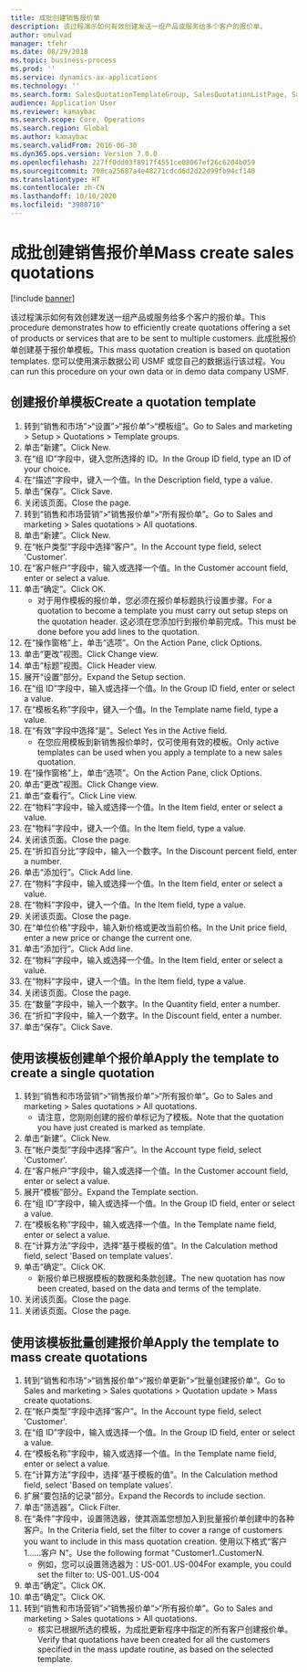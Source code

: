 ```yaml
---
title: 成批创建销售报价单
description: 该过程演示如何有效创建发送一组产品或服务给多个客户的报价单。
author: omulvad
manager: tfehr
ms.date: 08/29/2018
ms.topic: business-process
ms.prod: ''
ms.service: dynamics-ax-applications
ms.technology: ''
ms.search.form: SalesQuotationTemplateGroup, SalesQuotationListPage, SalesCreateQuotation, SalesQuotationTable, SysQueryForm, SalesQuickQuote
audience: Application User
ms.reviewer: kamaybac
ms.search.scope: Core, Operations
ms.search.region: Global
ms.author: kamaybac
ms.search.validFrom: 2016-06-30
ms.dyn365.ops.version: Version 7.0.0
ms.openlocfilehash: 227ff0dd03f8917f4551ce08067ef26c6204b059
ms.sourcegitcommit: 708ca25687a4e48271cdcd6d2d22d99fb94cf140
ms.translationtype: HT
ms.contentlocale: zh-CN
ms.lasthandoff: 10/10/2020
ms.locfileid: "3980710"
---
```

# <a name="mass-create-sales-quotations"></a><span data-ttu-id="fcaf3-103">成批创建销售报价单</span><span class="sxs-lookup"><span data-stu-id="fcaf3-103">Mass create sales quotations</span></span>

[!include [banner](../../includes/banner.md)]

<span data-ttu-id="fcaf3-104">该过程演示如何有效创建发送一组产品或服务给多个客户的报价单。</span><span class="sxs-lookup"><span data-stu-id="fcaf3-104">This procedure demonstrates how to efficiently create quotations offering a set of products or services that are to be sent to multiple customers.</span></span> <span data-ttu-id="fcaf3-105">此成批报价单创建基于报价单模板。</span><span class="sxs-lookup"><span data-stu-id="fcaf3-105">This mass quotation creation is based on quotation templates.</span></span> <span data-ttu-id="fcaf3-106">您可以使用演示数据公司 USMF 或您自己的数据运行该过程。</span><span class="sxs-lookup"><span data-stu-id="fcaf3-106">You can run this procedure on your own data or in demo data company USMF.</span></span>


## <a name="create-a-quotation-template"></a><span data-ttu-id="fcaf3-107">创建报价单模板</span><span class="sxs-lookup"><span data-stu-id="fcaf3-107">Create a quotation template</span></span>
1. <span data-ttu-id="fcaf3-108">转到“销售和市场”>“设置”>“报价单”>“模板组”。</span><span class="sxs-lookup"><span data-stu-id="fcaf3-108">Go to Sales and marketing > Setup > Quotations > Template groups.</span></span>
2. <span data-ttu-id="fcaf3-109">单击“新建”。</span><span class="sxs-lookup"><span data-stu-id="fcaf3-109">Click New.</span></span>
3. <span data-ttu-id="fcaf3-110">在“组 ID”字段中，键入您所选择的 ID。</span><span class="sxs-lookup"><span data-stu-id="fcaf3-110">In the Group ID field, type an ID of your choice.</span></span>
4. <span data-ttu-id="fcaf3-111">在“描述”字段中，键入一个值。</span><span class="sxs-lookup"><span data-stu-id="fcaf3-111">In the Description field, type a value.</span></span>
5. <span data-ttu-id="fcaf3-112">单击“保存”。</span><span class="sxs-lookup"><span data-stu-id="fcaf3-112">Click Save.</span></span>
6. <span data-ttu-id="fcaf3-113">关闭该页面。</span><span class="sxs-lookup"><span data-stu-id="fcaf3-113">Close the page.</span></span>
7. <span data-ttu-id="fcaf3-114">转到“销售和市场营销”>“销售报价单”>“所有报价单”。</span><span class="sxs-lookup"><span data-stu-id="fcaf3-114">Go to Sales and marketing > Sales quotations > All quotations.</span></span>
8. <span data-ttu-id="fcaf3-115">单击“新建”。</span><span class="sxs-lookup"><span data-stu-id="fcaf3-115">Click New.</span></span>
9. <span data-ttu-id="fcaf3-116">在“帐户类型”字段中选择“客户”。</span><span class="sxs-lookup"><span data-stu-id="fcaf3-116">In the Account type field, select 'Customer'.</span></span>
10. <span data-ttu-id="fcaf3-117">在“客户帐户”字段中，输入或选择一个值。</span><span class="sxs-lookup"><span data-stu-id="fcaf3-117">In the Customer account field, enter or select a value.</span></span>
11. <span data-ttu-id="fcaf3-118">单击“确定”。</span><span class="sxs-lookup"><span data-stu-id="fcaf3-118">Click OK.</span></span>
    * <span data-ttu-id="fcaf3-119">对于用作模板的报价单，您必须在报价单标题执行设置步骤。</span><span class="sxs-lookup"><span data-stu-id="fcaf3-119">For a quotation to become a template you must carry out  setup steps on the quotation header.</span></span> <span data-ttu-id="fcaf3-120">这必须在您添加行到报价单前完成。</span><span class="sxs-lookup"><span data-stu-id="fcaf3-120">This must be done before you add lines to the quotation.</span></span>   
12. <span data-ttu-id="fcaf3-121">在“操作窗格”上，单击“选项”。</span><span class="sxs-lookup"><span data-stu-id="fcaf3-121">On the Action Pane, click Options.</span></span>
13. <span data-ttu-id="fcaf3-122">单击“更改”视图。</span><span class="sxs-lookup"><span data-stu-id="fcaf3-122">Click Change view.</span></span>
14. <span data-ttu-id="fcaf3-123">单击“标题”视图。</span><span class="sxs-lookup"><span data-stu-id="fcaf3-123">Click Header view.</span></span>
15. <span data-ttu-id="fcaf3-124">展开“设置”部分。</span><span class="sxs-lookup"><span data-stu-id="fcaf3-124">Expand the Setup section.</span></span>
16. <span data-ttu-id="fcaf3-125">在“组 ID”字段中，输入或选择一个值。</span><span class="sxs-lookup"><span data-stu-id="fcaf3-125">In the Group ID field, enter or select a value.</span></span>
17. <span data-ttu-id="fcaf3-126">在“模板名称”字段中，键入一个值。</span><span class="sxs-lookup"><span data-stu-id="fcaf3-126">In the Template name field, type a value.</span></span>
18. <span data-ttu-id="fcaf3-127">在“有效”字段中选择“是”。</span><span class="sxs-lookup"><span data-stu-id="fcaf3-127">Select Yes in the Active field.</span></span>
    * <span data-ttu-id="fcaf3-128">在您应用模板到新销售报价单时，仅可使用有效的模板。</span><span class="sxs-lookup"><span data-stu-id="fcaf3-128">Only active templates can be used when you apply a template to a new sales quotation.</span></span>  
19. <span data-ttu-id="fcaf3-129">在“操作窗格”上，单击“选项”。</span><span class="sxs-lookup"><span data-stu-id="fcaf3-129">On the Action Pane, click Options.</span></span>
20. <span data-ttu-id="fcaf3-130">单击“更改”视图。</span><span class="sxs-lookup"><span data-stu-id="fcaf3-130">Click Change view.</span></span>
21. <span data-ttu-id="fcaf3-131">单击“查看行”。</span><span class="sxs-lookup"><span data-stu-id="fcaf3-131">Click Line view.</span></span>
22. <span data-ttu-id="fcaf3-132">在“物料”字段中，输入或选择一个值。</span><span class="sxs-lookup"><span data-stu-id="fcaf3-132">In the Item field, enter or select a value.</span></span>
23. <span data-ttu-id="fcaf3-133">在“物料”字段中，键入一个值。</span><span class="sxs-lookup"><span data-stu-id="fcaf3-133">In the Item field, type a value.</span></span>
24. <span data-ttu-id="fcaf3-134">关闭该页面。</span><span class="sxs-lookup"><span data-stu-id="fcaf3-134">Close the page.</span></span>
25. <span data-ttu-id="fcaf3-135">在“折扣百分比”字段中，输入一个数字。</span><span class="sxs-lookup"><span data-stu-id="fcaf3-135">In the Discount percent field, enter a number.</span></span>
26. <span data-ttu-id="fcaf3-136">单击“添加行”。</span><span class="sxs-lookup"><span data-stu-id="fcaf3-136">Click Add line.</span></span>
27. <span data-ttu-id="fcaf3-137">在“物料”字段中，输入或选择一个值。</span><span class="sxs-lookup"><span data-stu-id="fcaf3-137">In the Item field, enter or select a value.</span></span>
28. <span data-ttu-id="fcaf3-138">在“物料”字段中，键入一个值。</span><span class="sxs-lookup"><span data-stu-id="fcaf3-138">In the Item field, type a value.</span></span>
29. <span data-ttu-id="fcaf3-139">关闭该页面。</span><span class="sxs-lookup"><span data-stu-id="fcaf3-139">Close the page.</span></span>
30. <span data-ttu-id="fcaf3-140">在“单位价格”字段中，输入新价格或更改当前价格。</span><span class="sxs-lookup"><span data-stu-id="fcaf3-140">In the Unit price field, enter a new price or change the current one.</span></span>
31. <span data-ttu-id="fcaf3-141">单击“添加行”。</span><span class="sxs-lookup"><span data-stu-id="fcaf3-141">Click Add line.</span></span>
32. <span data-ttu-id="fcaf3-142">在“物料”字段中，输入或选择一个值。</span><span class="sxs-lookup"><span data-stu-id="fcaf3-142">In the Item field, enter or select a value.</span></span>
33. <span data-ttu-id="fcaf3-143">在“物料”字段中，键入一个值。</span><span class="sxs-lookup"><span data-stu-id="fcaf3-143">In the Item field, type a value.</span></span>
34. <span data-ttu-id="fcaf3-144">关闭该页面。</span><span class="sxs-lookup"><span data-stu-id="fcaf3-144">Close the page.</span></span>
35. <span data-ttu-id="fcaf3-145">在“数量”字段中，输入一个数字。</span><span class="sxs-lookup"><span data-stu-id="fcaf3-145">In the Quantity field, enter a number.</span></span>
36. <span data-ttu-id="fcaf3-146">在“折扣”字段中，输入一个数字。</span><span class="sxs-lookup"><span data-stu-id="fcaf3-146">In the Discount field, enter a number.</span></span>
37. <span data-ttu-id="fcaf3-147">单击“保存”。</span><span class="sxs-lookup"><span data-stu-id="fcaf3-147">Click Save.</span></span>

## <a name="apply-the-template-to-create-a-single-quotation"></a><span data-ttu-id="fcaf3-148">使用该模板创建单个报价单</span><span class="sxs-lookup"><span data-stu-id="fcaf3-148">Apply the template to create a single quotation</span></span>
1. <span data-ttu-id="fcaf3-149">转到“销售和市场营销”>“销售报价单”>“所有报价单”。</span><span class="sxs-lookup"><span data-stu-id="fcaf3-149">Go to Sales and marketing > Sales quotations > All quotations.</span></span>
    * <span data-ttu-id="fcaf3-150">请注意，您刚刚创建的报价单标记为了模板。</span><span class="sxs-lookup"><span data-stu-id="fcaf3-150">Note that the quotation you have just created is marked as template.</span></span>  
2. <span data-ttu-id="fcaf3-151">单击“新建”。</span><span class="sxs-lookup"><span data-stu-id="fcaf3-151">Click New.</span></span>
3. <span data-ttu-id="fcaf3-152">在“帐户类型”字段中选择“客户”。</span><span class="sxs-lookup"><span data-stu-id="fcaf3-152">In the Account type field, select 'Customer'.</span></span>
4. <span data-ttu-id="fcaf3-153">在“客户帐户”字段中，输入或选择一个值。</span><span class="sxs-lookup"><span data-stu-id="fcaf3-153">In the Customer account field, enter or select a value.</span></span>
5. <span data-ttu-id="fcaf3-154">展开“模板”部分。</span><span class="sxs-lookup"><span data-stu-id="fcaf3-154">Expand the Template section.</span></span>
6. <span data-ttu-id="fcaf3-155">在“组 ID”字段中，输入或选择一个值。</span><span class="sxs-lookup"><span data-stu-id="fcaf3-155">In the Group ID field, enter or select a value.</span></span>
7. <span data-ttu-id="fcaf3-156">在“模板名称”字段中，输入或选择一个值。</span><span class="sxs-lookup"><span data-stu-id="fcaf3-156">In the Template name field, enter or select a value.</span></span>
8. <span data-ttu-id="fcaf3-157">在“计算方法”字段中，选择“基于模板的值”。</span><span class="sxs-lookup"><span data-stu-id="fcaf3-157">In the Calculation method field, select 'Based on template values'.</span></span>
9. <span data-ttu-id="fcaf3-158">单击“确定”。</span><span class="sxs-lookup"><span data-stu-id="fcaf3-158">Click OK.</span></span>
    * <span data-ttu-id="fcaf3-159">新报价单已根据模板的数据和条款创建。</span><span class="sxs-lookup"><span data-stu-id="fcaf3-159">The new quotation has now been created, based on the data and terms of the template.</span></span>  
10. <span data-ttu-id="fcaf3-160">关闭该页面。</span><span class="sxs-lookup"><span data-stu-id="fcaf3-160">Close the page.</span></span>
11. <span data-ttu-id="fcaf3-161">关闭该页面。</span><span class="sxs-lookup"><span data-stu-id="fcaf3-161">Close the page.</span></span>

## <a name="apply-the-template-to-mass-create-quotations"></a><span data-ttu-id="fcaf3-162">使用该模板批量创建报价单</span><span class="sxs-lookup"><span data-stu-id="fcaf3-162">Apply the template to mass create quotations</span></span>
1. <span data-ttu-id="fcaf3-163">转到“销售和市场”>“销售报价单”>“报价单更新”>“批量创建报价单”。</span><span class="sxs-lookup"><span data-stu-id="fcaf3-163">Go to Sales and marketing > Sales quotations > Quotation update > Mass create quotations.</span></span>
2. <span data-ttu-id="fcaf3-164">在“帐户类型”字段中选择“客户”。</span><span class="sxs-lookup"><span data-stu-id="fcaf3-164">In the Account type field, select 'Customer'.</span></span>
3. <span data-ttu-id="fcaf3-165">在“组 ID”字段中，输入或选择一个值。</span><span class="sxs-lookup"><span data-stu-id="fcaf3-165">In the Group ID field, enter or select a value.</span></span>
4. <span data-ttu-id="fcaf3-166">在“模板名称”字段中，输入或选择一个值。</span><span class="sxs-lookup"><span data-stu-id="fcaf3-166">In the Template name field, enter or select a value.</span></span>
5. <span data-ttu-id="fcaf3-167">在“计算方法”字段中，选择“基于模板的值”。</span><span class="sxs-lookup"><span data-stu-id="fcaf3-167">In the Calculation method field, select 'Based on template values'.</span></span>
6. <span data-ttu-id="fcaf3-168">扩展“要包括的记录”部分。</span><span class="sxs-lookup"><span data-stu-id="fcaf3-168">Expand the Records to include section.</span></span>
7. <span data-ttu-id="fcaf3-169">单击“筛选器”。</span><span class="sxs-lookup"><span data-stu-id="fcaf3-169">Click Filter.</span></span>
8. <span data-ttu-id="fcaf3-170">在“条件”字段中，设置筛选器，使其涵盖您想加入到批量报价单创建中的各种客户。</span><span class="sxs-lookup"><span data-stu-id="fcaf3-170">In the Criteria field, set the filter to cover a range of customers you want to include in this mass quotation creation.</span></span> <span data-ttu-id="fcaf3-171">使用以下格式“客户 1……客户 N”。</span><span class="sxs-lookup"><span data-stu-id="fcaf3-171">Use the following format "Customer1..CustomerN.</span></span>
    * <span data-ttu-id="fcaf3-172">例如，您可以设置筛选器为：US-001..US-004</span><span class="sxs-lookup"><span data-stu-id="fcaf3-172">For example, you could set the filter to: US-001..US-004</span></span>  
9. <span data-ttu-id="fcaf3-173">单击“确定”。</span><span class="sxs-lookup"><span data-stu-id="fcaf3-173">Click OK.</span></span>
10. <span data-ttu-id="fcaf3-174">单击“确定”。</span><span class="sxs-lookup"><span data-stu-id="fcaf3-174">Click OK.</span></span>
11. <span data-ttu-id="fcaf3-175">转到“销售和市场营销”>“销售报价单”>“所有报价单”。</span><span class="sxs-lookup"><span data-stu-id="fcaf3-175">Go to Sales and marketing > Sales quotations > All quotations.</span></span>
    * <span data-ttu-id="fcaf3-176">核实已根据所选的模板，为成批更新程序中指定的所有客户创建报价单。</span><span class="sxs-lookup"><span data-stu-id="fcaf3-176">Verify that quotations have been created for all the customers specified in the mass update routine, as based on the selected template.</span></span>  

